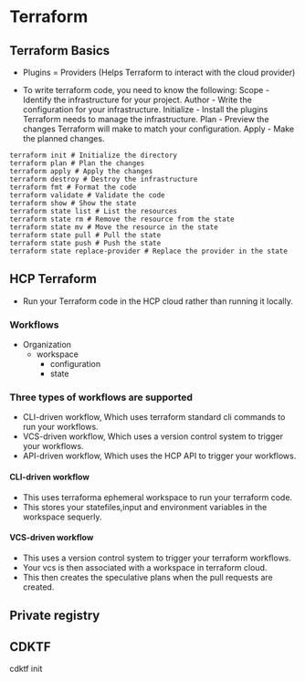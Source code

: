 # Terraform

## Terraform Basics
- Plugins = Providers (Helps Terraform to interact with the cloud provider)

- To write terraform code, you need to know the following:
    Scope - Identify the infrastructure for your project.
    Author - Write the configuration for your infrastructure.
    Initialize - Install the plugins Terraform needs to manage the infrastructure.
    Plan - Preview the changes Terraform will make to match your configuration.
    Apply - Make the planned changes.

```hcl
terraform init # Initialize the directory
terraform plan # Plan the changes
terraform apply # Apply the changes
terraform destroy # Destroy the infrastructure
terraform fmt # Format the code
terraform validate # Validate the code
terraform show # Show the state
terraform state list # List the resources
terraform state rm # Remove the resource from the state
terraform state mv # Move the resource in the state
terraform state pull # Pull the state
terraform state push # Push the state
terraform state replace-provider # Replace the provider in the state
```

## HCP Terraform
- Run your Terraform code in the HCP cloud rather than running it locally.

### Workflows
- Organization
    - workspace
        - configuration
        - state

### Three types of workflows are supported
- CLI-driven workflow, Which uses terraform standard cli commands to run your workflows.
- VCS-driven workflow, Which uses a version control system to trigger your workflows.
- API-driven workflow, Which uses the HCP API to trigger your workflows.

#### CLI-driven workflow
- This uses terraforma ephemeral workspace to run your terraform code.
- This stores your statefiles,input and environment variables in the workspace sequerly.

#### VCS-driven workflow
- This uses a version control system to trigger your terraform workflows.
- Your vcs is then associated with a workspace in terraform cloud.
- This then creates the speculative plans when the pull requests are created.

## Private registry

## CDKTF
cdktf init


